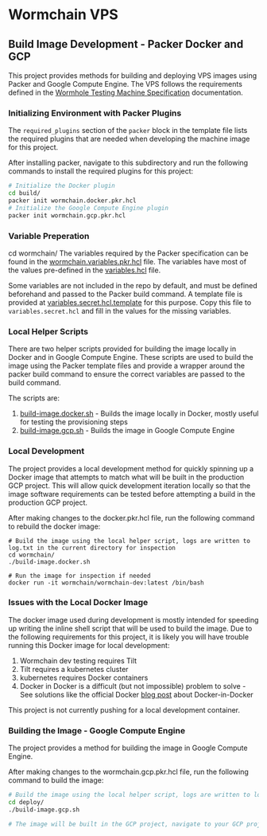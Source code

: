 # Wormchain VPS

## Build Image Development - Packer Docker and GCP

This project provides methods for building and deploying VPS images using Packer and Google Compute Engine. The VPS follows the requirements defined in the [Wormhole Testing Machine Specification](SPECIFICATION.md) documentation.

### Initializing Environment with Packer Plugins

The `required_plugins` section of the `packer` block in the template file lists the required plugins that are needed when developing the machine image for this project.

After installing packer, navigate to this subdirectory and run the following commands to install the required plugins for this project:

```bash
# Initialize the Docker plugin
cd build/
packer init wormchain.docker.pkr.hcl
# Initialize the Google Compute Engine plugin
packer init wormchain.gcp.pkr.hcl
```

### Variable Preperation
cd wormchain/
The variables required by the Packer specification can be found in the [wormchain.variables.pkr.hcl](./build/wormchain.variables.pkr.hcl) file. The variables have  most of the values pre-defined in the [variables.hcl](./variables.hcl) file.

Some variables are not included in the repo by default, and must be defined beforehand and passed to the Packer build command. A template file is provided at [variables.secret.hcl.template](./variables.secret.hcl.template) for this purpose. Copy this file to `variables.secret.hcl` and fill in the values for the missing variables.

### Local Helper Scripts

There are two helper scripts provided for building the image locally in Docker and in Google Compute Engine. These scripts are used to build the image using the Packer template files and provide a wrapper around the packer build command to ensure the correct variables are passed to the build command.

The scripts are:

1. [build-image.docker.sh](./build-image.docker.sh) - Builds the image locally in Docker, mostly useful for testing the provisioning steps
2. [build-image.gcp.sh](./build-image.gcp.sh) - Builds the image in Google Compute Engine

### Local Development

The project provides a local development method for quickly spinning up a Docker image that attempts to match what will be built in the production GCP project. This will allow quick development iteration locally so that the image software requirements can be tested before attempting a build in the production GCP project.

After making changes to the docker.pkr.hcl file, run the following command to rebuild the docker image:

```
# Build the image using the local helper script, logs are written to log.txt in the current directory for inspection
cd wormchain/
./build-image.docker.sh

# Run the image for inspection if needed
docker run -it wormchain/wormchain-dev:latest /bin/bash
```

### Issues with the Local Docker Image

The docker image used during development is mostly intended for speeding up writing the inline shell script that will be used to build the image. Due to the following requirements for this project, it is likely you will have trouble running this Docker image for local development:

1. Wormchain dev testing requires Tilt
2. Tilt requires a kubernetes cluster
3. kubernetes requires Docker containers
4. Docker in Docker is a difficult (but not impossible) problem to solve - See solutions like the official Docker [blog post](https://www.docker.com/blog/docker-can-now-run-within-docker/) about Docker-in-Docker

This project is not currently pushing for a local development container.

### Building the Image - Google Compute Engine

The project provides a method for building the image in Google Compute Engine.

After making changes to the wormchain.gcp.pkr.hcl file, run the following command to build the image:

```bash
# Build the image using the local helper script, logs are written to log.txt in the current directory for inspection
cd deploy/
./build-image.gcp.sh

# The image will be built in the GCP project, navigate to your GCP project to see the image
```